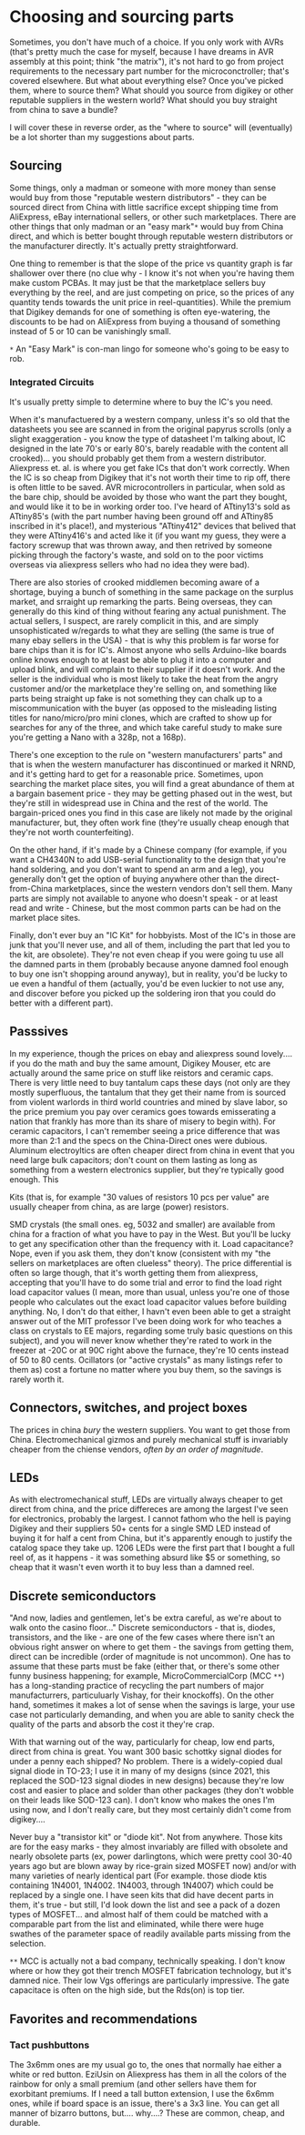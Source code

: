 # Choosing and sourcing parts
Sometimes, you don't have much of a choice. If you only work with AVRs (that's pretty much the case for myself, because I have dreams in AVR assembly at this point; think "the matrix"), it's not hard to go from project requirements to the necessary part number for the microconctroller; that's covered elsewhere. But what about everything else? Once you've picked them, where to source them? What should you source from digikey or other reputable suppliers in the western world? What should you buy straight from china to save a bundle? 

I will cover these in reverse order, as the "where to source" will (eventually) be a lot shorter than my suggestions about parts.

## Sourcing
Some things, only a madman or someone with more money than sense would buy from those "reputable western distributors" - they can be sourced direct from China with little sacrifice except shipping time from AliExpress, eBay international sellers, or other such marketplaces. There are other things that only madman or an "easy mark"`*` would buy from China direct, and which is better bought through reputable western distributors or the manufacturer directly. It's actually pretty straightforward. 

One thing to remember is that the slope of the price vs quantity graph is far shallower over there (no clue why - I know it's not when you're having them make custom PCBAs. It may just be that the marketplace sellers buy everything by the reel, and are just competing on price, so the prices of any quantity tends towards the unit price in reel-quantities). While the premium that Digikey demands for one of something is often eye-watering, the discounts to be had on AliExpress from buying a thousand of something instead of 5 or 10 can be vanishingly small.

`*` An "Easy Mark" is con-man lingo for someone who's going to be easy to rob.
### Integrated Circuits
It's usually pretty simple to determine where to buy the IC's you need. 

When it's manufactuered by a western company, unless it's so old that the datasheets you see are scanned in from the original papyrus scrolls (only a slight exaggeration - you know the type of datasheet I'm talking about, IC designed in the late 70's or early 80's, barely readable with the content all crooked)... you should probably get them from a western distributor. Aliexpress et. al. is where you get fake ICs that don't work correctly. When the IC is so cheap from Digikey that it's not worth their time to rip off, there is often little to be saved. AVR microcontrollers in particular, when sold as the bare chip, should be avoided by those who want the part they bought, and would like it to be in working order too. I've heard of ATtiny13's sold as ATtiny85's (with the part number having been ground off and ATtiny85 inscribed in it's place!), and mysterious "ATtiny412" devices that belived that they were ATtiny416's and acted like it (if you want my guess, they were a factory screwup that was thrown away, and then retrived by someone picking through the factory's waste, and sold on to the poor victims overseas via aliexpress sellers who had no idea they were bad). 

There are also stories of crooked middlemen becoming aware of a shortage, buying a bunch of something in the same package on the surplus market, and srraight up remarking the parts. Being overseas, they can generally do this kind of thing without fearing any actual punishment. The actual sellers, I suspect, are rarely complicit in this, and are simply unsophisticated w/regards to what they are selling (the same is true of many ebay sellers in the USA) - that is why this problem is far worse for bare chips than it is for IC's. Almost anyone who sells Arduino-like boards online knows enough to at least be able to plug it into a computer and upload blink, and will complain to their supplier if it doesn't work. And the seller is the individual who is most likely to take the heat from the angry customer and/or the marketplace they're selling on, and something like parts being straight up fake is not something they can chalk up to a miscommunication with the buyer (as opposed to the misleading listing titles for nano/micro/pro mini clones, which are crafted to show up for searches for any of the three, and which take careful study to make sure you're getting a Nano with a 328p, not a 168p). 

There's one exception to the rule on "western manufacturers' parts" and that is when the western manufacturer has discontinued or marked it NRND, and it's getting hard to get for a reasonable price. Sometimes, upon searching the market place sites, you will find a great abundance of them at a bargain basement price - they may be getting phased out in the west, but they're still in widespread use in China and the rest of the world. The bargain-priced ones you find in this case are likely not made by the original manufacturer, but, they often work fine (they're usually cheap enough that they're not worth counterfeiting).  

On the other hand, if it's made by a Chinese company (for example, if you want a CH4340N to add USB-serial functionality to the design that you're hand soldering, and you don't want to spend an arm and a leg), you generally don't get the option of buying anywhere other than the direct-from-China marketplaces, since the western vendors don't sell them. Many parts are simply not available to anyone who doesn't speak - or at least read and write - Chinese, but the most common parts can be had on the market place sites. 

Finally, don't ever buy an "IC Kit" for hobbyists. Most of the IC's in those are junk that you'll never use, and all of them, including the part that led you to the kit, are obsolete). They're not even cheap if you were going tu use all the damned parts in them (probably because anyone damned fool enough to buy one isn't shopping around anyway), but in reality, you'd be lucky to ue even a handful of them (actually, you'd be even luckier to not use any, and discover before you picked up the soldering iron that you could do better with a different part).

## Passsives
In my experience, though the prices on ebay and aliexpress sound lovely.... if you do the math and buy the same amount, Digikey Mouser, etc are actually around the same price on stuff like reistors and ceramic caps. There is very little need to buy tantalum caps these days (not only are they mostly superfluous, the tantalum that they get their name from is sourced from violent warlords in third world countries and mined by slave labor, so the price premium you pay over ceramics goes towards emisserating a nation that frankly has more than its share of misery to begin with). For ceramic capacitors, I can't remember seeing a price difference that was more than 2:1 and the specs on the China-Direct ones were dubious. Aluminum electroyltics are often cheaper direct from china in event that you need large bulk capacitors; don't count on them lasting as long as something from a western electronics supplier, but they're typically good enough. This

Kits (that is, for example "30 values of resistors 10 pcs per value" are usually cheaper from china, as are large (power) resistors. 

SMD crystals (the small ones. eg, 5032 and smaller) are available from china for a fraction of what you have to pay in the West. But you'll be lucky to get any specification other than the frequency with it. Load capacitance? Nope, even if you ask them, they don't know (consistent with my "the sellers on marketplaces are often clueless" theory). The price differential is often so large though, that it's worth getting them from aliexpress, accepting that you'll have to do some trial and error to find the load right load capacitor values (I mean, more than usual, unless you're one of those people who calculates out the exact load capacitor values before building anything. No, I don't do that either, I havn't even been able to get a straight answer out of the MIT professor I've been doing work for who teaches a class on crystals to EE majors, regarding some truly basic questions on this subject), and you will never know whether they're rated to work in the freezer at -20C  or at 90C right above the furnace, they're 10 cents instead of 50 to 80 cents. Ocillators (or "active crystals" as many listings refer to them as) cost a fortune no matter where you buy them, so the savings is rarely worth it. 

## Connectors, switches, and project boxes
The prices in china *bury* the western suppliers. You want to get those from China. Electromechanical gizmos and purely mechanical stuff is invariably cheaper from the chiense vendors, *often by an order of magnitude*. 

## LEDs
As with electromechanical stuff, LEDs are virtually always cheaper to get direct from china, and the price differeces are among the largest I've seen for electronics, probably the largest. I cannot fathom who the hell is paying Digikey and their suppliers 50+ cents for a single SMD LED instead of buying it for half a cent from China, but it's apparently enough to justify the catalog space they take up. 1206 LEDs were the first part that I bought a full reel of, as it happens - it was something absurd like $5 or something, so cheap that it wasn't even worth it to buy less than a damned reel.

## Discrete semiconductors
"And now, ladies and gentlemen, let's be extra careful, as we're about to walk onto the casino floor..."
Discrete semiconductors - that is, diodes, transistors, and the like - are one of the few cases where there isn't an obvious right answer on where to get them - the savings from getting them, direct can be incredible (order of magnitude is not uncommon). One has to assume that these parts must be fake (either that, or there's some other funny business happening; for example, MicroCommercialCorp (MCC `**`) has a long-standing practice of recycling the part numbers of major manufacturrers, particuluarly Vishay, for their knockoffs). On the other hand, sometimes it makes a lot of sense when the savings is large, your use case not particularly demanding, and when you are able to sanity check the quality of the parts and absorb the cost it they're crap.

With that warning out of the way, particularly for cheap, low end parts, direct from china is great. You want 300 basic schottky signal diodes for under a penny each shipped? No problem. There is a widely-copied dual signal diode in TO-23; I use it in many of my designs (since 2021, this replaced the SOD-123 signal diodes in new designs) because they're low cost and easier to place and solder than other packages (they don't wobble on their leads like SOD-123 can). I don't know who makes the ones I'm using now, and I don't really care, but they most certainly didn't come from digikey....

Never buy a "transistor kit" or "diode kit". Not from anywhere. Those kits are for the easy marks - they almost invariably are filled with obsolete and nearly obsolete parts (ex, power darlingtons, which were pretty cool 30-40 years ago but are blown away by rice-grain sized MOSFET now) and/or with many varieties of nearly identical part (For example. those diode ktis containing 1N4001, 1N4002. 1N4003, through 1N4007) which could be replaced by a single one. I have seen kits that did have decent parts in them, it's true - but still, I'd look down the list and see a pack of a dozen types of MOSFET... and almost half of them could be matched with a comparable part from the list and eliminated, while there were huge swathes of the parameter space of readily available parts missing from the selection. 

`**` MCC is actually not a bad company, technically speaking. I don't know where or how they got their trench MOSFET fabrication technology, but it's damned nice. Their low Vgs offerings are particularly impressive. The gate capacitace is often on the high side, but the Rds(on) is top tier.

## Favorites and recommendations
### Tact pushbuttons
The 3x6mm ones are my usual go to, the ones that normally hae either a white or red button. EziUsin on Aliexpress has them in all the colors of the rainbow for only a small premium (and other sellers have them for exorbitant premiums. If I need a tall button extension, I use the 6x6mm ones, while if board space is an issue, there's a 3x3 line. You can get all manner of bizarro buttons, but.... why....? These are common, cheap, and durable. 
